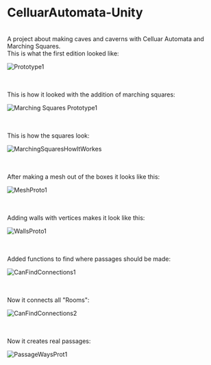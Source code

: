 # CelluarAutomata-Unity
<br/>
A project about making caves and caverns with Celluar Automata and Marching Squares.
<br/> 
This is what the first edition looked like:
<br/>

![Prototype1](https://user-images.githubusercontent.com/57365322/115938410-d4615700-a49a-11eb-8130-05f0fd85d346.PNG)

<br/>
<br/>
This is how it looked with the addition of marching squares:
<br/>

![Marching Squares Prototype1](https://user-images.githubusercontent.com/57365322/115938538-5487bc80-a49b-11eb-92b1-8e3970b1ed61.PNG)

<br/>
<br/>
This is how the squares look:
<br/>

![MarchingSquaresHowItWorkes](https://user-images.githubusercontent.com/57365322/115938409-d3c8c080-a49a-11eb-8c00-2ceb8806697c.PNG)

<br/>
<br/>
After making a mesh out of the boxes it looks like this:
<br/>

![MeshProto1](https://user-images.githubusercontent.com/57365322/115965252-901c9800-a528-11eb-8deb-92512da5a766.PNG)

<br/>
<br/>
Adding walls with vertices makes it look like this:
<br/>

![WallsProto1](https://user-images.githubusercontent.com/57365322/115972818-0503c800-a551-11eb-9b2b-70df227f4bfa.PNG)

<br/>
<br/>
Added functions to find where passages should be made:
<br/>

![CanFindConnections1](https://user-images.githubusercontent.com/57365322/115975856-c11cbd00-a568-11eb-8b78-122c644ca5c4.PNG)

<br/>
<br/>
Now it connects all "Rooms":
<br/>

![CanFindConnections2](https://user-images.githubusercontent.com/57365322/115975858-c7ab3480-a568-11eb-8ba5-5d13fd6b06d9.PNG)

<br/>
<br/>
Now it creates real passages:
<br/>

![PassageWaysProt1](https://user-images.githubusercontent.com/57365322/115975895-13f67480-a569-11eb-88e4-c94b6b04493b.PNG)

